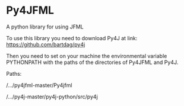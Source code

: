# Py4JFML
A python library for using JFML

To use this library you need to download Py4J at link: https://github.com/bartdag/py4j

Then you need to set on your machine the environmental variable PYTHONPATH with the paths of the directories of Py4JFML and Py4J.

Paths:

/.../py4jfml-master/Py4jfml

/.../py4j-master/py4j-python/src/py4j
